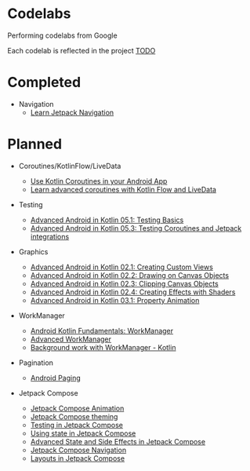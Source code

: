 # Codelabs
 Performing codelabs from Google  
 
 Each codelab is reflected in the project [TODO]()

# Completed
- Navigation
    - [Learn Jetpack Navigation](https://developer.android.com/codelabs/android-navigation?hl=en&continue=https%3A%2F%2Fcodelabs.developers.google.com%2F#0)

# Planned
- Coroutines/KotlinFlow/LiveData
    - [Use Kotlin Coroutines in your Android App](https://developer.android.com/codelabs/kotlin-coroutines#0)
    - [Learn advanced coroutines with Kotlin Flow and LiveData](https://developer.android.com/codelabs/advanced-kotlin-coroutines?hl=en&continue=https%3A%2F%2Fcodelabs.developers.google.com%2F#0)

- Testing
    - [Advanced Android in Kotlin 05.1: Testing Basics](https://developer.android.com/codelabs/advanced-android-kotlin-training-testing-basics?hl=en&continue=https%3A%2F%2Fcodelabs.developers.google.com%2F#0)
    - [Advanced Android in Kotlin 05.3: Testing Coroutines and Jetpack integrations](https://developer.android.com/codelabs/advanced-android-kotlin-training-testing-survey#0)

- Graphics
    - [Advanced Android in Kotlin 02.1: Creating Custom Views](https://developer.android.com/codelabs/advanced-android-kotlin-training-custom-views#0)
    - [Advanced Android in Kotlin 02.2: Drawing on Canvas Objects](https://developer.android.com/codelabs/advanced-android-kotlin-training-canvas#0)
    - [Advanced Android in Kotlin 02.3: Clipping Canvas Objects](https://developer.android.com/codelabs/advanced-android-kotlin-training-clipping-canvas-objects#0)
    - [Advanced Android in Kotlin 02.4: Creating Effects with Shaders](https://developer.android.com/codelabs/advanced-android-kotlin-training-shaders#0)
    - [Advanced Android in Kotlin 03.1: Property Animation](https://developer.android.com/codelabs/advanced-android-kotlin-training-property-animation#0)

- WorkManager
    - [Android Kotlin Fundamentals: WorkManager](https://developer.android.com/codelabs/kotlin-android-training-work-manager?hl=en&continue=https%3A%2F%2Fcodelabs.developers.google.com%2F#0)
    - [Advanced WorkManager](https://developer.android.com/codelabs/android-adv-workmanager?hl=en&continue=https%3A%2F%2Fcodelabs.developers.google.com%2F#0)
    - [Background work with WorkManager - Kotlin](https://developer.android.com/codelabs/android-workmanager?hl=en&continue=https%3A%2F%2Fcodelabs.developers.google.com%2F#0)

- Pagination
    - [Android Paging](https://developer.android.com/codelabs/android-paging?hl=en&continue=https%3A%2F%2Fcodelabs.developers.google.com%2F#0)

- Jetpack Compose
    - [Jetpack Compose Animation](https://developer.android.com/codelabs/jetpack-compose-animation?hl=en&continue=https%3A%2F%2Fcodelabs.developers.google.com%2F#0)
    - [Jetpack Compose theming](https://developer.android.com/codelabs/jetpack-compose-theming?hl=en&continue=https%3A%2F%2Fcodelabs.developers.google.com%2F#0)
    - [Testing in Jetpack Compose](https://developer.android.com/codelabs/jetpack-compose-testing?hl=en&continue=https%3A%2F%2Fcodelabs.developers.google.com%2F#0)
    - [Using state in Jetpack Compose](https://developer.android.com/codelabs/jetpack-compose-state?hl=en&continue=https%3A%2F%2Fcodelabs.developers.google.com%2F#0)
    - [Advanced State and Side Effects in Jetpack Compose](https://developer.android.com/codelabs/jetpack-compose-advanced-state-side-effects?hl=en&continue=https%3A%2F%2Fcodelabs.developers.google.com%2F#0)
    - [Jetpack Compose Navigation](https://developer.android.com/codelabs/jetpack-compose-navigation?hl=en&continue=https%3A%2F%2Fcodelabs.developers.google.com%2F#0)
    - [Layouts in Jetpack Compose](https://developer.android.com/codelabs/jetpack-compose-layouts?hl=en&continue=https%3A%2F%2Fcodelabs.developers.google.com%2F#0)
